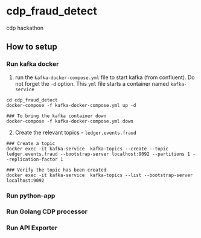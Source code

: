 # cdp_fraud_detect
cdp hackathon



## How to setup

### Run kafka docker

1. run the `kafka-docker-compose.yml` file to start kafka (from confluent). Do not forget the `-d` option.
 This `yml` file starts a container named `kafka-service`
```commandline
cd cdp_fraud_detect
docker-compose -f kafka-docker-compose.yml up -d

### To bring the kafka container down
docker-compose -f kafka-docker-compose.yml down
```

2. Create the relevant topics - `ledger.events.fraud`
```commandline
### Create a topic
docker exec -it kafka-service  kafka-topics --create --topic ledger.events.fraud --bootstrap-server localhost:9092 --partitions 1 --replication-factor 1 

### Verify the topic has been created
docker exec -it kafka-service  kafka-topics --list --bootstrap-server localhost:9092
```


### Run python-app



### Run Golang CDP processor


### Run API Exporter